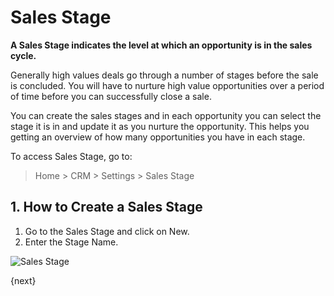 <!-- add-breadcrumbs -->
# Sales Stage

**A Sales Stage indicates the level at which an opportunity is in the sales cycle.**

Generally high values deals go through a number of stages before the sale is concluded. You will have to nurture high value opportunities over a period of time before you can successfully close a sale.

You can create the sales stages and in each opportunity you can select the stage it is in and update it as you nurture the opportunity. This helps you getting an overview of how many opportunities you have in each stage.

To access Sales Stage, go to:
> Home > CRM > Settings > Sales Stage

## 1. How to Create a Sales Stage

1. Go to the Sales Stage and click on New.
1. Enter the Stage Name.

![Sales Stage](/docs/v13/assets/img/crm/sales-stage.png)

{next}
